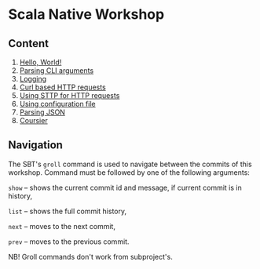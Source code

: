 # Scala Native Workshop

## Content

1. [Hello, World!](./1_hello_world.md)
1. [Parsing CLI arguments](./2_parsing_cli.md)
1. [Logging](./3_logging.md)
1. [Curl based HTTP requests](./4_curl_request.md)
1. [Using STTP for HTTP requests](./5_sttp.md)
1. [Using configuration file](./6_configuration_file.md)
1. [Parsing JSON](./7_json_parsing.md)
1. [Coursier](8_coursier.md)

## Navigation

The SBT's `groll` command is used to navigate between the commits of this workshop.
Command must be followed by one of the following arguments:

`show` – shows the current commit id and message, if current commit is in history,

`list` – shows the full commit history,

`next` – moves to the next commit,

`prev` – moves to the previous commit.

NB! Groll commands don't work from subproject's.